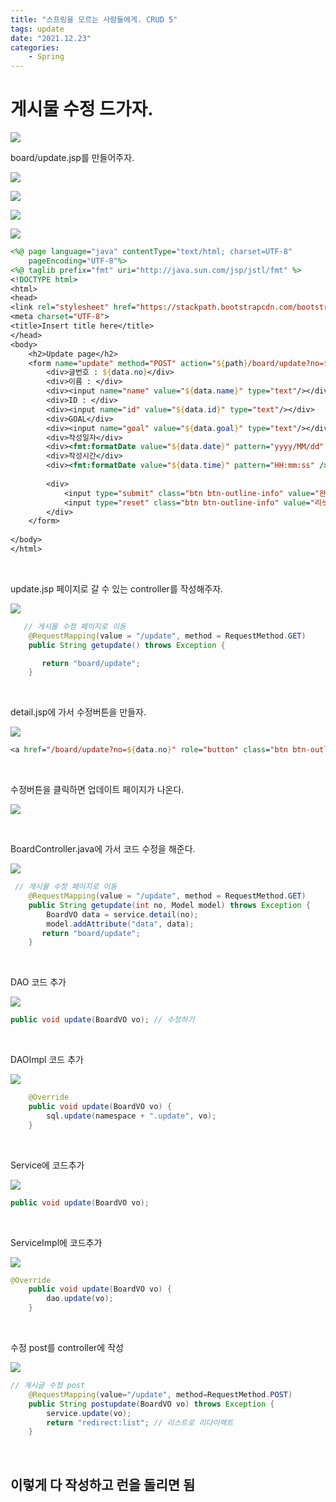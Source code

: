 ```yaml
---
title: "스프링을 모르는 사람들에게. CRUD 5"
tags: update
date: "2021.12.23"
categories: 
    - Spring
---
```


# 게시물 수정 드가자.

![](https://dszw1qtcnsa5e.cloudfront.net/community/20200810/87c16d4e-a16d-4412-b246-8d0e5c4679f6/ce0e51c2c3510933698a3c181e66fe3f.jpeg)

board/update.jsp를 만들어주자.

![](https://img1.daumcdn.net/thumb/R1280x0/?scode=mtistory2&fname=http%3A%2F%2Fcfile1.uf.tistory.com%2Fimage%2F9925E74D5F5F0DF3232955)

![](https://img1.daumcdn.net/thumb/R1280x0/?scode=mtistory2&fname=http%3A%2F%2Fcfile7.uf.tistory.com%2Fimage%2F9980D04D5F5F0DF31DC5E9)

![](https://img1.daumcdn.net/thumb/R1280x0/?scode=mtistory2&fname=http%3A%2F%2Fcfile22.uf.tistory.com%2Fimage%2F993DFF4D5F5F0DF319CF82)

![](https://img1.daumcdn.net/thumb/R1280x0/?scode=mtistory2&fname=http%3A%2F%2Fcfile30.uf.tistory.com%2Fimage%2F99EE104D5F5F0DF41F9454)

```jsp
<%@ page language="java" contentType="text/html; charset=UTF-8"
    pageEncoding="UTF-8"%>
<%@ taglib prefix="fmt" uri="http://java.sun.com/jsp/jstl/fmt" %>
<!DOCTYPE html>
<html>
<head>
<link rel="stylesheet" href="https://stackpath.bootstrapcdn.com/bootstrap/4.1.3/css/bootstrap.min.css">
<meta charset="UTF-8">
<title>Insert title here</title>
</head>
<body>
    <h2>Update page</h2>
    <form name="update" method="POST" action="${path}/board/update?no=${data.no}">
        <div>글번호 : ${data.no}</div>
        <div>이름 : </div>
        <div><input name="name" value="${data.name}" type="text"/></div>
        <div>ID : </div>
        <div><input name="id" value="${data.id}" type="text"/></div>
        <div>GOAL</div>
        <div><input name="goal" value="${data.goal}" type="text"/></div>
        <div>작성일자</div>
        <div><fmt:formatDate value="${data.date}" pattern="yyyy/MM/dd" /></div>
        <div>작성시간</div>
        <div><fmt:formatDate value="${data.time}" pattern="HH:mm:ss" /></div>
        
        <div>        
            <input type="submit" class="btn btn-outline-info" value="완료"/>
            <input type="reset" class="btn btn-outline-info" value="리셋"/>
        </div>
    </form>
    
</body>
</html>
```

<br>

update.jsp 페이지로 갈 수 있는 controller를 작성해주자.

![](https://img1.daumcdn.net/thumb/R1280x0/?scode=mtistory2&fname=http%3A%2F%2Fcfile9.uf.tistory.com%2Fimage%2F99D0554D5F5F0DF418FB89)

```java
   // 게시물 수정 페이지로 이동
    @RequestMapping(value = "/update", method = RequestMethod.GET)
    public String getupdate() throws Exception {

       return "board/update";
    }
```

<br>

detail.jsp에 가서 수정버튼을 만들자.

![](https://img1.daumcdn.net/thumb/R1280x0/?scode=mtistory2&fname=http%3A%2F%2Fcfile3.uf.tistory.com%2Fimage%2F99BE064D5F5F0DF4207476)

```jsp
<a href="/board/update?no=${data.no}" role="button" class="btn btn-outline-info">수정</a>
```

<br>

수정버튼을 클릭하면 업데이트 페이지가 나온다.

![](https://img1.daumcdn.net/thumb/R1280x0/?scode=mtistory2&fname=http%3A%2F%2Fcfile10.uf.tistory.com%2Fimage%2F99F0E44D5F5F0DF51F72D0)

<br>

BoardController.java에 가서 코드 수정을 해준다.

![](https://img1.daumcdn.net/thumb/R1280x0/?scode=mtistory2&fname=http%3A%2F%2Fcfile10.uf.tistory.com%2Fimage%2F996AA64D5F5F0DF51A308E)

```java
 // 게시물 수정 페이지로 이동
    @RequestMapping(value = "/update", method = RequestMethod.GET)
    public String getupdate(int no, Model model) throws Exception {
    	BoardVO data = service.detail(no);
    	model.addAttribute("data", data);
       return "board/update";
    }
```

<br>

DAO 코드 추가

![](https://img1.daumcdn.net/thumb/R1280x0/?scode=mtistory2&fname=http%3A%2F%2Fcfile9.uf.tistory.com%2Fimage%2F99AC5A425F5F0DF621AEC7)

```java
public void update(BoardVO vo); // 수정하기
```

<br>

DAOImpl 코드 추가

![](https://img1.daumcdn.net/thumb/R1280x0/?scode=mtistory2&fname=http%3A%2F%2Fcfile10.uf.tistory.com%2Fimage%2F99236A425F5F0DF6273CFB)

```java
	@Override
	public void update(BoardVO vo) {
		sql.update(namespace + ".update", vo);
	}
```

<br>

Service에 코드추가

![](https://img1.daumcdn.net/thumb/R1280x0/?scode=mtistory2&fname=http%3A%2F%2Fcfile10.uf.tistory.com%2Fimage%2F9912A9425F5F0DF61BB4FC)

```java
public void update(BoardVO vo);
```

<br>

ServiceImpl에 코드추가

![](https://img1.daumcdn.net/thumb/R1280x0/?scode=mtistory2&fname=http%3A%2F%2Fcfile24.uf.tistory.com%2Fimage%2F995092425F5F0DF71F7274)

```java
@Override
	public void update(BoardVO vo) {
		dao.update(vo);
	}

```

<br>

수정 post를 controller에 작성

![](https://img1.daumcdn.net/thumb/R1280x0/?scode=mtistory2&fname=http%3A%2F%2Fcfile29.uf.tistory.com%2Fimage%2F992450425F5F0DF72378BB)

```java
// 게시글 수정 post
    @RequestMapping(value="/update", method=RequestMethod.POST)
    public String postupdate(BoardVO vo) throws Exception {
        service.update(vo);
        return "redirect:list"; // 리스트로 리다이렉트
    }
```

<br>

## 이렇게 다 작성하고 런을 돌리면 됨

<br>
<br>
<br>
<br>
<br>
<br>
<br>
<br>
<br>
<br>
<br>
<br>
<br>
<br>
<br>
<br>
<br>
<br>
<br>
<br>
<br>
<br>
<br>
<br>
<br>
<br>
<br>
<br>
<br>
<br>
<br>
<br>
<br>
<br>
<br>
<br>
<br>
<br>
<br>
<br>
<br>
<br>
<br>
<br>
<br>
<br>
<br>
<br>
<br>
<br>
<br>
<br>
<br>
<br>
<br>
<br>
<br>
<br>
<br>
<br>
<br>
<br>
<br>
<br>
<br>
<br>
<br>
<br>
<br>
<br>
<br>
<br>
<br>
<br>
<br>
<br>
<br>
<br>
<br>
<br>
<br>
<br>
<br>
<br>
<br>
<br>
<br>
<br>
<br>
<br>
<br>
<br>
<br>
<br>
<br>
<br>
<br>
<br>
<br>
<br>
<br>
<br>
<br>
<br>
<br>
<br>
<br>
<br>
<br>
<br>
<br>
<br>
<br>
<br>
<br>
<br>
<br>
<br>
<br>
<br>
<br>
<br>
<br>
<br>
<br>
<br>
<br>
<br>
<br>
<br>
<br>
<br>
<br>
<br>
<br>
<br>
<br>
<br>
<br>
<br>
<br>
<br>
<br>
<br>
<br>
<br>
<br>
<br>
<br>
<br>
<br>
<br>
<br>
<br>
<br>
<br>
<br>
<br>
<br>
<br>
<br>
<br>
<br>
<br>
<br>
<br>
<br>
<br>
<br>
<br>
<br>
<br>
<br>
<br>
<br>
<br>
<br>
<br>
<br>
<br>
<br>
<br>
<br>
<br>
<br>
<br>
<br>
<br>
<br>
<br>
<br>
<br>
<br>
<br>
<br>
<br>
<br>
<br>
<br>
<br>
<br>
<br>
<br>
<br>
<br>
<br>
<br>
<br>
<br>
<br>
<br>
<br>
<br>
<br>
<br>
<br>
<br>
<br>
<br>
<br>
<br>
<br>
<br>
<br>
<br>
<br>
<br>
<br>
<br>
<br>
<br>
<br>
<br>
<br>
<br>
<br>
<br>
<br>
<br>
<br>
<br>
<br>
<br>
<br>
<br>
<br>
<br>
<br>
<br>
<br>
<br>
<br>
<br>
<br>
<br>
<br>
<br>
<br>
<br>
<br>
<br>
<br>
<br>
<br>
<br>
<br>
<br>
<br>
<br>
<br>
<br>
<br>
<br>
<br>
<br>
<br>
<br>
<br>
<br>
<br>
<br>
<br>
<br>
<br>
<br>
<br>
<br>
<br>
<br>
<br>
<br>
<br>
<br>
<br>
<br>
<br>
<br>
<br>
<br>
<br>
<br>
<br>
<br>
<br>
<br>
<br>
<br>
<br>
<br>
<br>
<br>
<br>
<br>
<br>
<br>
<br>
<br>
<br>
<br>
<br>
<br>
<br>
<br>
<br>
<br>
<br>
<br>
<br>
<br>
<br>
<br>
<br>
<br>
<br>
<br>
<br>
<br>
<br>
<br>
<br>
<br>
<br>
<br>
<br>
<br>
<br>
<br>
<br>
<br>
<br>
<br>
<br>
<br>
<br>
<br>
<br>
<br>
<br>
<br>
<br>
<br>
<br>
<br>
<br>
<br>
<br>
<br>
<br>
<br>
<br>
<br>
<br>
<br>
<br>
<br>
<br>
<br>
<br>
<br>
<br>
<br>
<br>
<br>
<br>
<br>
<br>
<br>
<br>
<br>
<br>
<br>
<br>
<br>
<br>
<br>
<br>
<br>
<br>
<br>
<br>
<br>
<br>
<br>
<br>
<br>
<br>
<br>
<br>
<br>
<br>
<br>
<br>
<br>
<br>
<br>
<br>
<br>
<br>
<br>
<br>
<br>
<br>
<br>
<br>
<br>
<br>
<br>
<br>
<br>
<br>
<br>
<br>
<br>
<br>
<br>
<br>
<br>
<br>
<br>
<br>
<br>
<br>
<br>
<br>
<br>
<br>
<br>
<br>
<br>
<br>
<br>
<br>
<br>
<br>
<br>
<br>
<br>
<br>
<br>
<br>

## 은 개뿔 에러날꺼다. 왜냐?
- boardMapper.xml에 쿼리를 작성안했기 때문이다.

```xml
    <!-- 게시글 업데이트(수정) -->
    <update id="update" parameterType="com.board.domain.BoardVO">
    	update i_can_do_it SET id = #{id}, name =#{name}, goal = #{goal} WHERE no = #{no}
    </update>
```

이 코드를 추가해주자. ㅅㄱ